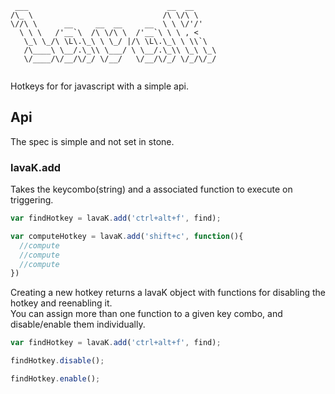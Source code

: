 ```
 ___                               __  __     
/\_ \                             /\ \/\ \    
\//\ \      __     __  __     __  \ \ \/'/'   
  \ \ \   /'__`\  /\ \/\ \  /'__`\ \ \ , <    
   \_\ \_/\ \L\.\_\ \ \_/ |/\ \L\.\_\ \ \\`\  
   /\____\ \__/.\_\\ \___/ \ \__/.\_\\ \_\ \_\
   \/____/\/__/\/_/ \/__/   \/__/\/_/ \/_/\/_/
                                              
```
Hotkeys for for javascript with a simple api.

## Api
The spec is simple and not set in stone.  

### lavaK.add
Takes the keycombo(string) and a associated function to execute on triggering.  

```javascript
var findHotkey = lavaK.add('ctrl+alt+f', find);

var computeHotkey = lavaK.add('shift+c', function(){
  //compute
  //compute
  //compute
})

```  
Creating a new hotkey returns a lavaK object with functions for disabling the hotkey and reenabling it.  
You can assign more than one function to a given key combo, and disable/enable them individually.

```javascript
var findHotkey = lavaK.add('ctrl+alt+f', find);

findHotkey.disable();

findHotkey.enable();
```